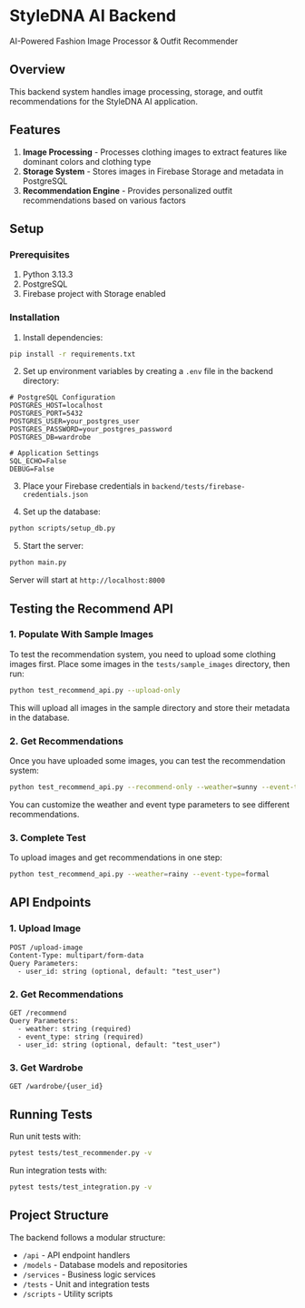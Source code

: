 # StyleDNA AI Backend

AI-Powered Fashion Image Processor & Outfit Recommender

## Overview

This backend system handles image processing, storage, and outfit recommendations for the StyleDNA AI application.

## Features

1. **Image Processing** - Processes clothing images to extract features like dominant colors and clothing type
2. **Storage System** - Stores images in Firebase Storage and metadata in PostgreSQL
3. **Recommendation Engine** - Provides personalized outfit recommendations based on various factors

## Setup

### Prerequisites

1. Python 3.13.3
2. PostgreSQL
3. Firebase project with Storage enabled

### Installation

1. Install dependencies:
```bash
pip install -r requirements.txt
```

2. Set up environment variables by creating a `.env` file in the backend directory:
```
# PostgreSQL Configuration
POSTGRES_HOST=localhost
POSTGRES_PORT=5432
POSTGRES_USER=your_postgres_user
POSTGRES_PASSWORD=your_postgres_password
POSTGRES_DB=wardrobe

# Application Settings
SQL_ECHO=False
DEBUG=False
```

3. Place your Firebase credentials in `backend/tests/firebase-credentials.json`

4. Set up the database:
```bash
python scripts/setup_db.py
```

5. Start the server:
```bash
python main.py
```
Server will start at `http://localhost:8000`

## Testing the Recommend API

### 1. Populate With Sample Images

To test the recommendation system, you need to upload some clothing images first. Place some images in the `tests/sample_images` directory, then run:

```bash
python test_recommend_api.py --upload-only
```

This will upload all images in the sample directory and store their metadata in the database.

### 2. Get Recommendations

Once you have uploaded some images, you can test the recommendation system:

```bash
python test_recommend_api.py --recommend-only --weather=sunny --event-type=casual
```

You can customize the weather and event type parameters to see different recommendations.

### 3. Complete Test

To upload images and get recommendations in one step:

```bash
python test_recommend_api.py --weather=rainy --event-type=formal
```

## API Endpoints

### 1. Upload Image
```http
POST /upload-image
Content-Type: multipart/form-data
Query Parameters:
  - user_id: string (optional, default: "test_user")
```

### 2. Get Recommendations
```http
GET /recommend
Query Parameters:
  - weather: string (required)
  - event_type: string (required)
  - user_id: string (optional, default: "test_user")
```

### 3. Get Wardrobe
```http
GET /wardrobe/{user_id}
```

## Running Tests

Run unit tests with:

```bash
pytest tests/test_recommender.py -v
```

Run integration tests with:

```bash
pytest tests/test_integration.py -v
```

## Project Structure

The backend follows a modular structure:

- `/api` - API endpoint handlers
- `/models` - Database models and repositories
- `/services` - Business logic services
- `/tests` - Unit and integration tests
- `/scripts` - Utility scripts 
